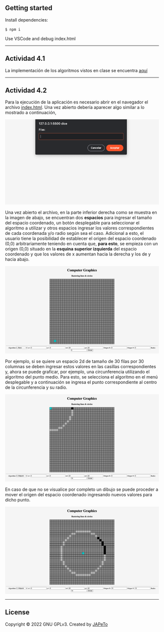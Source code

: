 ## Getting started

Install dependencies:

```
$ npm i
```
Use VSCode and debug index.html
___

## Actividad 4.1

La implementación de los algoritmos vistos en clase se encuentra [aquí](https://github.com/timetravel-1010/computer-graphics/blob/main/02-rastering/processing/algorithms.js)

___

## Actividad 4.2

Para la ejecución de la aplicación es necesario abrir en el navegador el archivo [index.html](https://github.com/timetravel-1010/computer-graphics/blob/main/02-rastering/processing/index.html). Una vez abierto debería aparecer algo similar a lo mostrado a continuación,

![visualizacion-inicial](capturas/inicio.png)

Una vez abierto el archivo, en la parte inferior derecha como se muestra en la imagen de abajo, se encuentran dos **espacios** para ingresar el tamaño del espacio coordenado, un botón desplegable para seleccionar el algoritmo a utilizar y otros espacios ingresar los valores correspondientes de cada coordenada y/o radio según sea el caso. Adicional a esto, el usuario  tiene la posibilidad de establecer el origen del espacio coordenado (0,0) arbitrariamente teniendo en cuenta que, **para esto**, se empieza con un origen (0,0) situado en la **esquina superior izquierda** del espacio coordenado y que los valores de x aumentan hacia la derecha y los de y hacia abajo.

![controles](capturas/controles.png)

Por ejemplo, si se quiere un espacio 2d de tamaño de 30 filas por 30 columnas se deben ingresar estos valores en las casillas correspondientes y, ahora se puede graficar, por ejemplo, una circunferencia utilizando el algoritmo del punto medio. Para esto, se selecciona el algoritmo en el menú desplegable y a continuación se ingresa el punto correspondiente al centro de la circunferencia y su radio.

![ejemplo-circunferencia](capturas/circunferencia.png)

En caso de que no se visualice por completo un dibujo se puede proceder a mover el origen del espacio coordenado ingresando nuevos valores para dicho punto.

![ejemplo-circunferencia](capturas/circunferencia-completa.png)



___

## License

Copyright &copy; 2022 GNU GPLv3. Created by [JAPeTo](https://garatzailea.com.co)